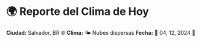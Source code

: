 # 🌍 Reporte del Clima de Hoy

**Ciudad:** Salvador, BR 🌐
**Clima:** 🌤️ Nubes dispersas
**Fecha:** 📅 04, 12, 2024 🚀
